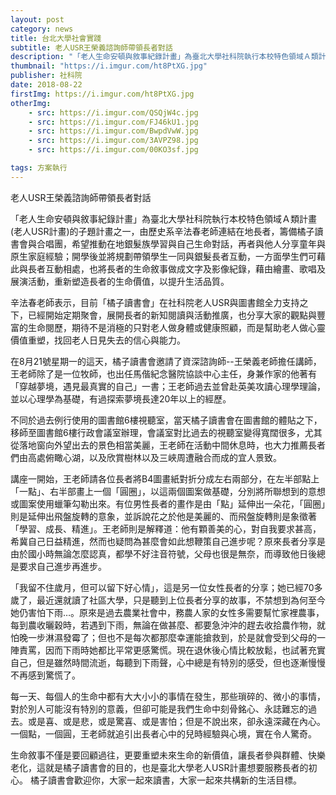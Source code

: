 ```yaml
---
layout: post
category: news
title: 台北大學社會實踐
subtitle: 老人USR王榮義諮詢師帶領長者對話
description: "「老人生命安頓與敘事紀錄計畫」為臺北大學社科院執行本校特色領域Ａ類計畫(老人USR計畫)的子題計畫之一，由歷史系辛法春老師連結在地長者，籌備橘子讀書會與合唱團，希望推動在地銀髮族學習與自己生命對話..."
thumbnail: "https://i.imgur.com/ht8PtXG.jpg"
publisher: 社科院
date: 2018-08-22
firstImg: https://i.imgur.com/ht8PtXG.jpg
otherImg:
    - src: https://i.imgur.com/QSQjW4c.jpg
    - src: https://i.imgur.com/FJ46kU1.jpg
    - src: https://i.imgur.com/BwpdVwW.jpg
    - src: https://i.imgur.com/3AVPZ98.jpg
    - src: https://i.imgur.com/00KO3sf.jpg

tags: 方案執行
---
```


老人USR王榮義諮詢師帶領長者對話

「老人生命安頓與敘事紀錄計畫」為臺北大學社科院執行本校特色領域Ａ類計畫(老人USR計畫)的子題計畫之一，由歷史系辛法春老師連結在地長者，籌備橘子讀書會與合唱團，希望推動在地銀髮族學習與自己生命對話，再者與他人分享童年與原生家庭經驗；開學後並將規劃帶領學生一同與銀髮長者互動，一方面學生們可藉此與長者互動相處，也將長者的生命敘事做成文字及影像紀錄，藉由繪畫、歌唱及展演活動，重新塑造長者的生命價值，以提升生活品質。

辛法春老師表示，目前「橘子讀書會」在社科院老人USR與圖書館全力支持之下，已經開始定期聚會，展開長者的新知閱讀與活動推廣，也分享大家的觀點與豐富的生命閱歷，期待不是消極的只對老人做身體或健康照顧，而是幫助老人做心靈價值重塑，找回老人日見失去的信心與能力。

在8月21號星期一的這天，橘子讀書會邀請了資深諮詢師--王榮義老師擔任講師，王老師除了是一位牧師，也出任馬偕紀念醫院協談中心主任，身兼作家的他著有「穿越夢境，遇見最真實的自己」一書；王老師過去並曾赴英美攻讀心理學理論，並以心理學為基礎，有過探索夢境長達20年以上的經歷。

不同於過去例行使用的圖書館6樓視聽室，當天橘子讀書會在圖書館的體貼之下，移師至圖書館6樓行政會議室辦理，會議室對比過去的視聽室變得寬闊很多，尤其從落地窗向外望出去的景色相當美麗，王老師在活動中間休息時，也大力推薦長者們由高處俯瞰心湖，以及欣賞樹林以及三峽周遭融合而成的宜人景致。

講座一開始，王老師請各位長者將B4圖畫紙對折分成左右兩部分，在左半部點上「一點」、右半部畫上一個「圓圈」，以這兩個圖案做基礎，分別將所聯想到的意想或圖案使用蠟筆勾勒出來。有位男性長者的畫作是由「點」延伸出一朵花，「圓圈」則是延伸出飛盤旋轉的意象，並訴說花之於他是美麗的、而飛盤旋轉則是象徵著「學習、成長、精進」。王老師則是解釋道：他有顆善美的心，對自我要求甚高，希冀自己日益精進，然而也疑問為甚麼會如此想鞭策自己進步呢？原來長者分享是由於國小時無論怎麼認真，都學不好注音符號，父母也很是無奈，而導致他日後總是要求自己進步再進步。

「我留不住歲月，但可以留下好心情」，這是另一位女性長者的分享；她已經70多歲了，最近還就讀了社區大學，只是聽到上位長者分享的故事，不禁想到為何至今她仍害怕下雨…。原來是過去農業社會中，務農人家的女性多需要幫忙家裡農事，每到農收曬穀時，若遇到下雨，無論在做甚麼、都要急沖沖的趕去收拾農作物，就怕晚一步淋濕發霉了；但也不是每次都那麼幸運能搶救到，於是就會受到父母的一陣責罵，因而下雨時她都比平常更感驚慌。現在退休後心情比較放鬆，也試著充實自己，但是雖然時間流逝，每聽到下雨聲，心中總是有特別的感受，但也逐漸慢慢不再感到驚慌了。

每一天、每個人的生命中都有大大小小的事情在發生，那些瑣碎的、微小的事情，對於別人可能沒有特別的意義，但卻可能是我們生命中刻骨銘心、永誌難忘的過去。或是喜、或是悲，或是驚喜、或是害怕；但是不說出來，卻永遠深藏在內心。一個點，一個圓，王老師就追引出長者心中的兒時經驗與心境，實在令人驚奇。

生命敘事不僅是要回顧過往，更要重塑未來生命的新價值，讓長者參與群體、快樂老化，這就是橘子讀書會的目的，也是臺北大學老人USR計畫想要服務長者的初心。
橘子讀書會歡迎你，大家一起來讀書，大家一起來共構新的生活目標。
